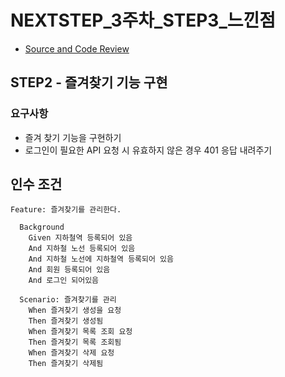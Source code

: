 # NEXTSTEP_3주차_STEP3_느낀점

- [Source and Code Review](https://github.com/next-step/atdd-subway-favorite/pull/208)

## STEP2 - 즐겨찾기 기능 구현

### 요구사항

- 즐겨 찾기 기능을 구현하기
- 로그인이 필요한 API 요청 시 유효하지 않은 경우 401 응답 내려주기

## 인수 조건

```
Feature: 즐겨찾기를 관리한다.

  Background 
    Given 지하철역 등록되어 있음
    And 지하철 노선 등록되어 있음
    And 지하철 노선에 지하철역 등록되어 있음
    And 회원 등록되어 있음
    And 로그인 되어있음

  Scenario: 즐겨찾기를 관리
    When 즐겨찾기 생성을 요청
    Then 즐겨찾기 생성됨
    When 즐겨찾기 목록 조회 요청
    Then 즐겨찾기 목록 조회됨
    When 즐겨찾기 삭제 요청
    Then 즐겨찾기 삭제됨
```
